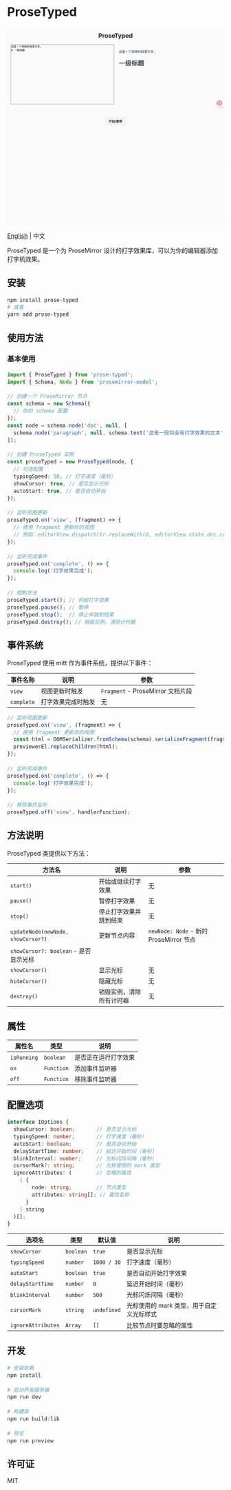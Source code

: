 # ProseTyped

![demo](./demo.gif)

[English](./README.md) | 中文

ProseTyped 是一个为 ProseMirror 设计的打字效果库，可以为你的编辑器添加打字机效果。

## 安装

```bash
npm install prose-typed
# 或者
yarn add prose-typed
```

## 使用方法

### 基本使用

```typescript
import { ProseTyped } from 'prose-typed';
import { Schema, Node } from 'prosemirror-model';

// 创建一个 ProseMirror 节点
const schema = new Schema({
  // 你的 schema 配置
});
const node = schema.node('doc', null, [
  schema.node('paragraph', null, schema.text('这是一段将会有打字效果的文本'))
]);

// 创建 ProseTyped 实例
const proseTyped = new ProseTyped(node, {
  // 可选配置
  typingSpeed: 50, // 打字速度（毫秒）
  showCursor: true, // 是否显示光标
  autoStart: true, // 是否自动开始
});

// 监听视图更新
proseTyped.on('view', (fragment) => {
  // 使用 fragment 更新你的视图
  // 例如：editorView.dispatch(tr.replaceWith(0, editorView.state.doc.content.size, fragment));
});

// 监听完成事件
proseTyped.on('complete', () => {
  console.log('打字效果完成');
});

// 控制方法
proseTyped.start(); // 开始打字效果
proseTyped.pause(); // 暂停
proseTyped.stop();  // 停止并跳到结束
proseTyped.destroy(); // 销毁实例，清除计时器
```

## 事件系统

ProseTyped 使用 mitt 作为事件系统，提供以下事件：

| 事件名称 | 说明 | 参数 |
| ------- | ---- | ---- |
| `view` | 视图更新时触发 | `Fragment` - ProseMirror 文档片段 |
| `complete` | 打字效果完成时触发 | 无 |

```typescript
// 监听视图更新
proseTyped.on('view', (fragment) => {
  // 使用 fragment 更新你的视图
  const html = DOMSerializer.fromSchema(schema).serializeFragment(fragment);
  previewerEl.replaceChildren(html);
});

// 监听完成事件
proseTyped.on('complete', () => {
  console.log('打字效果完成');
});

// 移除事件监听
proseTyped.off('view', handlerFunction);
```

## 方法说明

ProseTyped 类提供以下方法：

| 方法名 | 说明 | 参数 |
| ----- | ---- | ---- |
| `start()` | 开始或继续打字效果 | 无 |
| `pause()` | 暂停打字效果 | 无 |
| `stop()` | 停止打字效果并跳到结束 | 无 |
| `updateNode(newNode, showCursor?)` | 更新节点内容 | `newNode: Node` - 新的 ProseMirror 节点  
`showCursor?: boolean` - 是否显示光标 |
| `showCursor()` | 显示光标 | 无 |
| `hideCursor()` | 隐藏光标 | 无 |
| `destroy()` | 销毁实例，清除所有计时器 | 无 |

## 属性

| 属性名 | 类型 | 说明 |
| ----- | ---- | ---- |
| `isRunning` | `boolean` | 是否正在运行打字效果 |
| `on` | `Function` | 添加事件监听器 |
| `off` | `Function` | 移除事件监听器 |

## 配置选项

```typescript
interface IOptions {
  showCursor: boolean;       // 是否显示光标
  typingSpeed: number;       // 打字速度（毫秒）
  autoStart: boolean;        // 是否自动开始
  delayStartTime: number;    // 延迟开始时间（毫秒）
  blinkInterval: number;     // 光标闪烁间隔（毫秒）
  cursorMark?: string;       // 光标使用的 mark 类型
  ignoreAttributes: (        // 忽略的属性
    | {
        node: string;        // 节点类型
        attributes: string[]; // 属性名称
      }
    | string
  )[];
}
```

| 选项名 | 类型 | 默认值 | 说明 |
| ----- | ---- | ------ | ---- |
| `showCursor` | `boolean` | `true` | 是否显示光标 |
| `typingSpeed` | `number` | `1000 / 30` | 打字速度（毫秒） |
| `autoStart` | `boolean` | `true` | 是否自动开始打字效果 |
| `delayStartTime` | `number` | `0` | 延迟开始时间（毫秒） |
| `blinkInterval` | `number` | `500` | 光标闪烁间隔（毫秒） |
| `cursorMark` | `string` | `undefined` | 光标使用的 mark 类型，用于自定义光标样式 |
| `ignoreAttributes` | `Array` | `[]` | 比较节点时要忽略的属性 |

## 开发

```bash
# 安装依赖
npm install

# 启动开发服务器
npm run dev

# 构建库
npm run build:lib

# 预览
npm run preview
```

## 许可证

MIT
